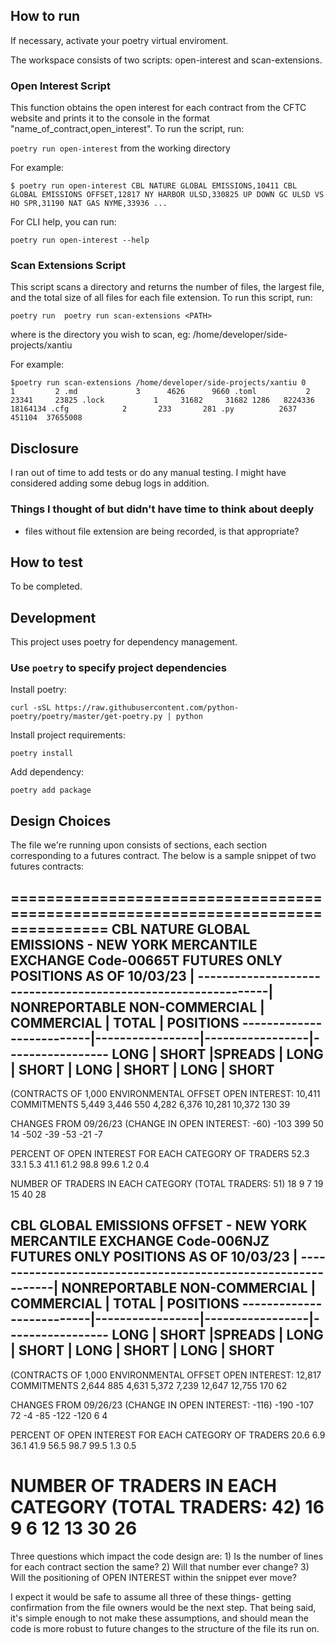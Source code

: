 ## How to run

If necessary, activate your poetry virtual enviroment.

The workspace consists of two scripts: open-interest and scan-extensions. 

### Open Interest Script
This function obtains the open interest for each contract from the CFTC website and prints it to the console in the format "name_of_contract,open_interest".
To run the script, run:

`poetry run open-interest` from the working directory

For example:

`$ poetry run open-interest
CBL NATURE GLOBAL EMISSIONS,10411
CBL GLOBAL EMISSIONS OFFSET,12817
NY HARBOR ULSD,330825
UP DOWN GC ULSD VS HO SPR,31190
NAT GAS NYME,33936
...
`

For CLI help, you can run:

`poetry run open-interest --help`

### Scan Extensions Script
This script scans a directory and returns the number of files, the largest file, and the total size of all files for each file extension.
To run this script, run:

`poetry run  poetry run scan-extensions <PATH>`

where <PATH> is the directory you wish to scan, eg: /home/developer/side-projects/xantiu

For example:

`$poetry run scan-extensions /home/developer/side-projects/xantiu
                0         1         2
.md             3      4626      9660
.toml           2     23341     23825
.lock           1     31682     31682
             1286   8224336  18164134
.cfg            2       233       281
.py          2637    451104  37655008`

## Disclosure
I ran out of time to add tests or do any manual testing.
I might have considered adding some debug logs in addition.

### Things I thought of but didn't have time to think about deeply
- files without file extension are being recorded, is that appropriate?

## How to test
To be completed.

## Development

This project uses poetry for dependency management.

### Use `poetry` to specify project dependencies

Install poetry:
    
    curl -sSL https://raw.githubusercontent.com/python-poetry/poetry/master/get-poetry.py | python

Install project requirements:

    poetry install

Add dependency:

    poetry add package

## Design Choices
The file we're running upon consists of sections, each section corresponding to a futures contract. The below is a sample snippet of two futures contracts:


=================================================================================
CBL NATURE GLOBAL EMISSIONS - NEW YORK MERCANTILE EXCHANGE           Code-00665T
FUTURES ONLY POSITIONS AS OF 10/03/23                         |
--------------------------------------------------------------| NONREPORTABLE
      NON-COMMERCIAL      |   COMMERCIAL    |      TOTAL      |   POSITIONS
--------------------------|-----------------|-----------------|-----------------
  LONG  | SHORT  |SPREADS |  LONG  | SHORT  |  LONG  | SHORT  |  LONG  | SHORT
--------------------------------------------------------------------------------
(CONTRACTS OF 1,000 ENVIRONMENTAL OFFSET             OPEN INTEREST:       10,411
COMMITMENTS
   5,449    3,446      550    4,282    6,376   10,281   10,372      130       39

CHANGES FROM 09/26/23 (CHANGE IN OPEN INTEREST:        -60)
    -103      399       50       14     -502      -39      -53      -21       -7

PERCENT OF OPEN INTEREST FOR EACH CATEGORY OF TRADERS
    52.3     33.1      5.3     41.1     61.2     98.8     99.6      1.2      0.4

NUMBER OF TRADERS IN EACH CATEGORY (TOTAL TRADERS:       51)
      18        9        7       19       15       40       28                  
 
 
CBL GLOBAL EMISSIONS OFFSET - NEW YORK MERCANTILE EXCHANGE           Code-006NJZ
FUTURES ONLY POSITIONS AS OF 10/03/23                         |
--------------------------------------------------------------| NONREPORTABLE
      NON-COMMERCIAL      |   COMMERCIAL    |      TOTAL      |   POSITIONS
--------------------------|-----------------|-----------------|-----------------
  LONG  | SHORT  |SPREADS |  LONG  | SHORT  |  LONG  | SHORT  |  LONG  | SHORT
--------------------------------------------------------------------------------
(CONTRACTS OF 1,000 ENVIRONMENTAL OFFSET             OPEN INTEREST:       12,817
COMMITMENTS
   2,644      885    4,631    5,372    7,239   12,647   12,755      170       62

CHANGES FROM 09/26/23 (CHANGE IN OPEN INTEREST:       -116)
    -190     -107       72       -4      -85     -122     -120        6        4

PERCENT OF OPEN INTEREST FOR EACH CATEGORY OF TRADERS
    20.6      6.9     36.1     41.9     56.5     98.7     99.5      1.3      0.5

NUMBER OF TRADERS IN EACH CATEGORY (TOTAL TRADERS:       42)
      16        9        6       12       13       30       26                  
==================================================================================

Three questions which impact the code design are:
    1) Is the number of lines for each contract section the same?
    2) Will that number ever change?
    3) Will the positioning of OPEN INTEREST within the snippet ever move?

I expect it would be safe to assume all three of these things- getting confirmation from the file owners would be the next step. That being said, it's simple enough to not make these assumptions, and should mean the code is more robust to future changes to the structure of the file its run on.
